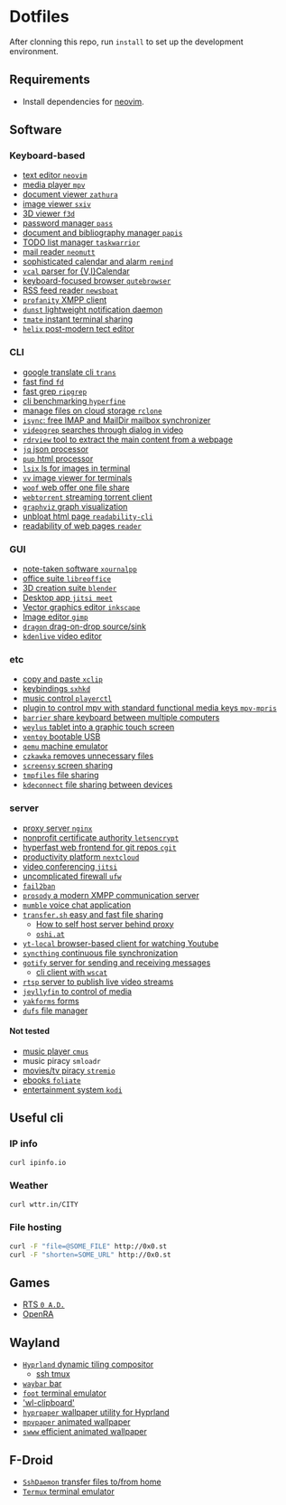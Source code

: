 # Dotfiles

After clonning this repo, run `install` to set up the development environment.

## Requirements

- Install dependencies for [neovim](https://github.com/neovim/neovim).

## Software

### Keyboard-based

- [text editor `neovim`](https://neovim.io/)
- [media player `mpv`](https://mpv.io/)
- [document viewer `zathura`](https://pwmt.org/projects/zathura/)
- [image viewer `sxiv`](https://github.com/muennich/sxiv)
- [3D viewer `f3d`](https://f3d-app.github.io/f3d/)
- [password manager `pass`](https://www.passwordstore.org/)
- [document and bibliography manager `papis`](https://github.com/papis/papis)
- [TODO list manager `taskwarrior`](https://taskwarrior.org/)
- [mail reader `neomutt`](https://neomutt.org/)
- [sophisticated calendar and alarm `remind`](https://dianne.skoll.ca/projects/remind/)
- [`vcal` parser for {V,I}Calendar](https://waynemorrison.com/software/vcal)
- [keyboard-focused browser `qutebrowser`](https://qutebrowser.org/)
- [RSS feed reader `newsboat`](https://newsboat.org/)
- [`profanity` XMPP client](https://profanity-im.github.io/)
- [`dunst` lightweight notification daemon](https://dunst-project.org/)
- [`tmate` instant terminal sharing](https://tmate.io/)
- [`helix` post-modern tect editor](https://helix-editor.com/)

### CLI

- [google translate cli `trans`](https://github.com/soimort/translate-shell/)
- [fast find `fd`](https://github.com/sharkdp/fd)
- [fast grep `ripgrep`](https://github.com/BurntSushi/ripgrep)
- [cli benchmarking `hyperfine`](https://github.com/sharkdp/hyperfine)
- [manage files on cloud storage `rclone`](https://rclone.org/)
- [`isync`: free IMAP and MailDir mailbox synchronizer](https://isync.sourceforge.io/)
- [`videogrep` searches through dialog in video](https://antiboredom.github.io/videogrep/)
- [`rdrview` tool to extract the main content from a webpage](https://github.com/eafer/rdrview)
- [`jq` json processor](https://stedolan.github.io/jq/)
- [`pup` html processor](https://github.com/ericchiang/pup)
- [`lsix` ls for images in terminal](https://github.com/hackerb9/lsix)
- [`vv` image viewer for terminals](https://github.com/hackerb9/vv)
- [`woof` web offer one file share](http://www.home.unix-ag.org/simon/woof.html)
- [`webtorrent` streaming torrent client](https://github.com/webtorrent/webtorrent)
- [`graphviz` graph visualization](https://graphviz.org/)
- [unbloat html page `readability-cli`](https://www.npmjs.com/package/@gardenapple/readability-cli)
- [readability of web pages `reader`](https://github.com/mrusme/reader)

### GUI

- [note-taken software `xournalpp`](https://xournalpp.github.io/)
- [office suite `libreoffice`](https://www.libreoffice.org/)
- [3D creation suite `blender`](https://www.blender.org/)
- [Desktop app `jitsi meet`](https://github.com/jitsi/jitsi-meet-electron)
- [Vector graphics editor `inkscape`](https://inkscape.org/)
- [Image editor `gimp`](https://www.gimp.org/)
- [`dragon` drag-on-drop source/sink](https://github.com/mwh/dragon)
- [`kdenlive` video editor](https://kdenlive.org/en/)

### etc

- [copy and paste `xclip`](https://github.com/astrand/xclip)
- [keybindings `sxhkd`](https://github.com/baskerville/sxhkd)
- [music control `playerctl`](https://github.com/altdesktop/playerctl)
- [plugin to control mpv with standard functional media keys `mpv-mpris`](https://github.com/hoyon/mpv-mpris)
- [`barrier` share keyboard between multiple computers](https://github.com/debauchee/barrier)
- [`weylus` tablet into a graphic touch screen](https://github.com/H-M-H/Weylus)
- [`ventoy` bootable USB](https://www.ventoy.net/en/index.html)
- [`qemu` machine emulator](https://www.qemu.org/)
- [`czkawka` removes unnecessary files](https://github.com/qarmin/czkawka)
- [`screensy` screen sharing](https://github.com/screensy/screensy)
- [`tmpfiles` file sharing](https://tmpfiles.org/)
- [`kdeconnect` file sharing between devices](https://kdeconnect.kde.org/)

### server

- [proxy server `nginx`](https://nginx.org/en/)
- [nonprofit certificate authority `letsencrypt`](https://letsencrypt.org/)
- [hyperfast web frontend for git repos `cgit`](https://git.zx2c4.com/cgit/about/)
- [productivity platform `nextcloud`](https://nextcloud.com/)
- [video conferencing `jitsi`](https://jitsi.org/)
- [uncomplicated firewall `ufw`]()
- [`fail2ban`](https://www.fail2ban.org/wiki/index.php/Main_Page)
- [`prosody` a modern XMPP communication server](https://prosody.im/)
- [`mumble` voice chat application](https://www.mumble.info/)
- [`transfer.sh` easy and fast file sharing](https://github.com/dutchcoders/transfer.sh)
  - [How to self host server behind proxy](https://github.com/dutchcoders/transfer.sh/issues/458)
  - [`oshi.at`](https://github.com/somenonymous/OshiUpload)
- [`yt-local` browser-based client for watching Youtube](https://git.sr.ht/~heckyel/yt-local)
- [`syncthing` continuous file synchronization](https://syncthing.net/)
- [`gotify` server for sending and receiving messages](https://gotify.net/)
  - [cli client with `wscat`](https://github.com/gotify/server/issues/255)
- [`rtsp` server to publish live video streams](https://github.com/aler9/rtsp-simple-server)
- [`jeyllyfin` to control of media](https://jellyfin.org/)
- [`yakforms` forms](https://yakforms.org/)
- [`dufs` file manager](https://github.com/sigoden/dufs)

#### Not tested

- [music player `cmus`](https://cmus.github.io/)
- music piracy `smloadr`
- [movies/tv piracy `stremio`](https://www.stremio.com/)
- [ebooks `foliate`](https://johnfactotum.github.io/foliate/)
- [entertainment system `kodi`](https://kodi.tv/)

## Useful cli

### IP info

```bash
curl ipinfo.io
```

### Weather

```bash
curl wttr.in/CITY
```

### File hosting

```bash
curl -F "file=@SOME_FILE" http://0x0.st
curl -F "shorten=SOME_URL" http://0x0.st
```

## Games

- [RTS `0 A.D.`](https://play0ad.com/)
- [OpenRA](https://www.openra.net/)

## Wayland

- [`Hyprland` dynamic tiling compositor](https://hyprland.org/)
  - [ssh tmux](https://codeberg.org/dnkl/foot/wiki#user-content-things-break-after-i-ssh-into-a-remote-machine)
- [`waybar` bar](https://github.com/Alexays/Waybar)
- [`foot` terminal emulator](https://codeberg.org/dnkl/foot)
- ['wl-clipboard'](https://github.com/bugaevc/wl-clipboard)
- [`hyprpaper` wallpaper utility for Hyprland](https://github.com/hyprwm/hyprpaper)
- [`mpvpaper` animated wallpaper](https://github.com/GhostNaN/mpvpaper)
- [`swww` efficient animated wallpaper](https://github.com/Horus645/swww)

## F-Droid

- [`SshDaemon` transfer files to/from home](https://f-droid.org/en/packages/com.daemon.ssh/)
- [`Termux` terminal emulator](https://termux.dev/en/)

